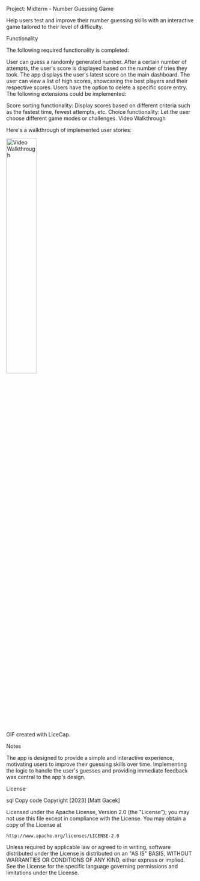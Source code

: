 Project: Midterm - Number Guessing Game

Help users test and improve their number guessing skills with an interactive game tailored to their level of difficulty.

Functionality

The following required functionality is completed:

User can guess a randomly generated number.
After a certain number of attempts, the user's score is displayed based on the number of tries they took.
The app displays the user's latest score on the main dashboard.
The user can view a list of high scores, showcasing the best players and their respective scores.
Users have the option to delete a specific score entry.
The following extensions could be implemented:

Score sorting functionality: Display scores based on different criteria such as the fastest time, fewest attempts, etc.
Choice functionality: Let the user choose different game modes or challenges.
Video Walkthrough

Here's a walkthrough of implemented user stories:

<img src='https://github.com/magacek/Midterm_project/assets/70607808/d07b1870-c02a-4fbc-839f-533ebf8c6981' width='40%' alt='Video Walkthrough' />



GIF created with LiceCap.

Notes

The app is designed to provide a simple and interactive experience, motivating users to improve their guessing skills over time. Implementing the logic to handle the user's guesses and providing immediate feedback was central to the app's design.

License

sql
Copy code
Copyright [2023] [Matt Gacek]

Licensed under the Apache License, Version 2.0 (the "License");
you may not use this file except in compliance with the License.
You may obtain a copy of the License at

    http://www.apache.org/licenses/LICENSE-2.0

Unless required by applicable law or agreed to in writing, software
distributed under the License is distributed on an "AS IS" BASIS,
WITHOUT WARRANTIES OR CONDITIONS OF ANY KIND, either express or implied.
See the License for the specific language governing permissions and
limitations under the License.
